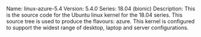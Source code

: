 Name:    linux-azure-5.4
Version: 5.4.0
Series:  18.04 (bionic)
Description:
    This is the source code for the Ubuntu linux kernel for the 18.04 series. This
    source tree is used to produce the flavours: azure.
    This kernel is configured to support the widest range of desktop, laptop and
    server configurations.
